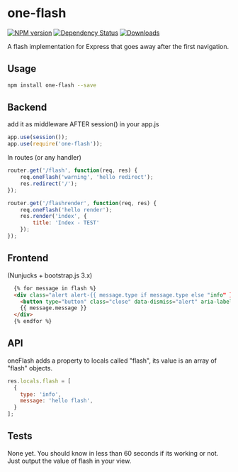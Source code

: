 # one-flash

[![NPM version][npm-image]][npm-url]
[![Dependency Status][david-image]][david-url]
[![Downloads][downloads-image]][downloads-url]


A flash implementation for Express that goes away after the first navigation.

## Usage

```bash
npm install one-flash --save
```

## Backend

add it as middleware AFTER session() in your app.js
```js
app.use(session());
app.use(require('one-flash'));
```

In routes (or any handler)
```js
router.get('/flash', function(req, res) {
    req.oneFlash('warning', 'hello redirect');
    res.redirect('/');
});

router.get('/flashrender', function(req, res) {
    req.oneFlash('hello render');
    res.render('index', {
        title: 'Index - TEST'
    });
});
```

## Frontend

(Nunjucks + bootstrap.js 3.x)
```html
  {% for message in flash %}
  <div class="alert alert-{{ message.type if message.type else "info" }} alert-dismissible" role="alert">
    <button type="button" class="close" data-dismiss="alert" aria-label="Close"><span aria-hidden="true">&times;</span></button>
    {{ message.message }}
  </div>
  {% endfor %}
```

## API
oneFlash adds a property to locals called "flash", its value is an array of "flash" objects.
```js
res.locals.flash = [
  {
    type: 'info',
    message: 'hello flash',
  }
];

```

## Tests

None yet. You should know in less than 60 seconds if its working or not. Just output the value of flash in your view.

[npm-image]: https://img.shields.io/npm/v/one-flash.svg?style=flat-square
[npm-url]: https://npmjs.org/package/one-flash

[david-image]: https://david-dm.org/lordwingzero/one-flash.svg
[david-url]: https://david-dm.org/lordwingzero/one-flash

[downloads-image]: http://img.shields.io/npm/dm/one-flash.svg?style=flat-square
[downloads-url]: https://npmjs.org/package/one-flash

[gittip-image]: https://img.shields.io/gittip/jonathanong.svg?style=flat-square
[gittip-url]: https://www.gittip.com/lordwingzero/